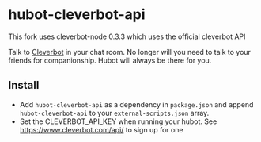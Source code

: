 # hubot-cleverbot-api

This fork uses cleverbot-node 0.3.3 which uses the official cleverbot API

Talk to [Cleverbot](http://www.cleverbot.com/) in your chat room. No longer will you need to talk to your friends for companionship. Hubot will always be there for you.

## Install

- Add `hubot-cleverbot-api` as a dependency in `package.json` and append `hubot-cleverbot-api` to your `external-scripts.json` array.
- Set the CLEVERBOT_API_KEY when running your hubot. See https://www.cleverbot.com/api/ to sign up for one
